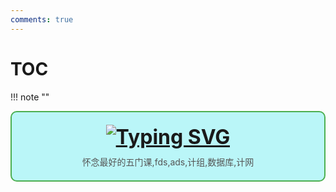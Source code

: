 ```yaml
---
comments: true
---
```


# TOC

!!! note "" 
    <div style="border: 2px solid #4CAF50; border-radius: 10px; padding: 20px; background-color: #baf6f8; text-align: center;">
        <div style="font-size: 32px; font-weight: bold; margin-bottom: 10px;">
            [![Typing SVG](https://readme-typing-svg.demolab.com?font=LXGW+WenKai+Screen+GB+Screen&weight=700&size=27&pause=1000&color=000000&background=FFC18800&center=true&vCenter=true&width=435&lines=%E8%AE%A1%E7%9A%84%E7%BD%91%E7%BD%91)](https://git.io/typing-svg)
        </div>
        <div style="font-size: 14px; color: #555;">
            怀念最好的五门课,fds,ads,计组,数据库,计网
        </div>
    </div>
